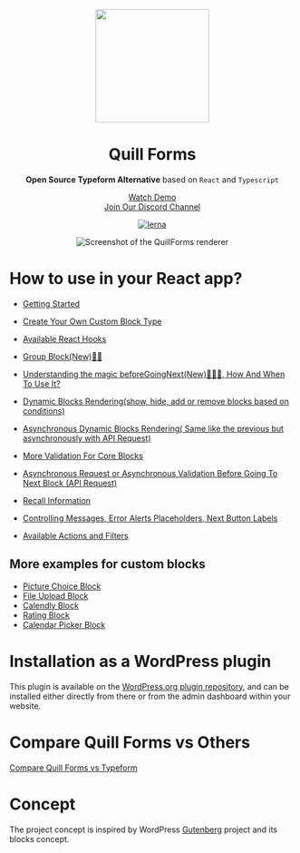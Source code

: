 <p align="center">
  <img style="width:200px" src="https://quillforms.com/wp-content/uploads/2021/10/cropped-quillforms-png-loog-1.png" />
</p>
<h1 align="center">Quill Forms</h1>
<div align="center">

**Open Source Typeform Alternative**  based on `React` and `Typescript` 

[Watch Demo](https://quillforms.com/quillforms/my-first-form/) <br>
[Join Our Discord Channel](https://discord.gg/a5PDrzu8dE) 

[![lerna](https://img.shields.io/badge/maintained%20with-lerna-cc00ff.svg)](https://lerna.js.org)

![Screenshot of the QuillForms renderer](https://quillforms.com/wp-content/uploads/2021/10/frame_generic_light-3.png)
</div>

# How to use in your React app?

- [Getting Started](/react-docs/get-started.md)
- [Create Your Own Custom Block Type](/react-docs/create-your-own-custom-block-type.md)
- [Available React Hooks](/react-docs/available-react-hooks.md)
- [Group Block(New)🚀🚀](/react-docs/group-block.md)
- [Understanding the magic beforeGoingNext(New)🚀🚀🚀, How And When To Use It?](/react-docs/beforeGoingNext.md)
- [Dynamic Blocks Rendering(show, hide, add or remove blocks based on conditions)](/react-docs/conditional-blocks-rendering.md)
- [Asynchronous Dynamic Blocks Rendering( Same like the previous but asynchronously with API Request)](/react-docs/asynchronous-dynamic-blocks-rendering.md)
- [More Validation For Core Blocks ](/react-docs/core-blocks-validation.md)
- [Asynchronous Request or Asynchronous Validation Before Going To Next Block (API Request)](/react-docs/async-validation.md)
- [Recall Information](/react-docs/recall-information.md)
- [Controlling Messages, Error Alerts Placeholders, Next Button Labels](/react-docs/messages.md)

- [Available Actions and Filters](/react-docs/available-actions-and-filters.md)

## More examples for custom blocks
- [Picture Choice Block](/react-docs/blocks/picture-choice.md)
- [File Upload Block](/react-docs/blocks/file-upload.md)
- [Calendly Block](/react-docs/blocks/calendly.md)
- [Rating Block](/react-docs/blocks/rating.md)
- [Calendar Picker Block](/react-docs/calendar-picker.md)

# Installation as a WordPress plugin
This plugin is available on the [WordPress.org plugin repository](https://wordpress.org/plugins/quillforms), and can be installed either directly from there or from the admin dashboard within your website.

# Compare Quill Forms vs Others
[Compare Quill Forms vs Typeform](https://quillforms.com/typeform-alternative)


# Concept
The project concept is inspired by WordPress [Gutenberg](https://github.com/WordPress/gutenberg) project and its blocks concept.
